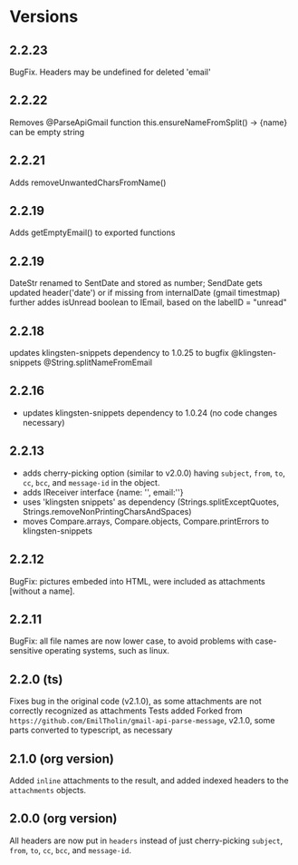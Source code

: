 # Versions
## 2.2.23
BugFix. Headers may be undefined for deleted 'email'

## 2.2.22
Removes @ParseApiGmail function this.ensureNameFromSplit() ->  {name} can be empty string

## 2.2.21
Adds removeUnwantedCharsFromName()

## 2.2.19
Adds getEmptyEmail() to exported functions 

## 2.2.19
DateStr renamed to SentDate and stored as number; SendDate gets updated header('date') or if missing from internalDate (gmail timestmap) 
further addes isUnread boolean to IEmail, based on the labelID = "unread"

## 2.2.18
updates klingsten-snippets dependency to 1.0.25 to bugfix @klingsten-snippets @String.splitNameFromEmail 

## 2.2.16
- updates klingsten-snippets dependency to 1.0.24 (no code changes necessary)

## 2.2.13
- adds cherry-picking option (similar to v2.0.0) having `subject`, `from`, `to`, `cc`, `bcc`, and `message-id` in the object.
- adds IReceiver interface {name: '', email:''}
- uses 'klingsten snippets' as dependency (Strings.splitExceptQuotes, Strings.removeNonPrintingCharsAndSpaces)
- moves Compare.arrays, Compare.objects, Compare.printErrors to klingsten-snippets

## 2.2.12
BugFix: pictures embeded into HTML, were included as attachments [without a name]. 

## 2.2.11
BugFix: all file names are now lower case, to avoid problems with case-sensitive operating systems, such as linux.

## 2.2.0 (ts)
Fixes bug in the original code (v2.1.0), as some attachments are not correctly recognized as attachments 
Tests added
Forked from `https://github.com/EmilTholin/gmail-api-parse-message`, v2.1.0, some parts converted to typescript, as necessary

## 2.1.0 (org version)
Added `inline` attachments to the result, and added indexed headers to the `attachments` objects.

## 2.0.0 (org version)
All headers are now put in `headers` instead of just cherry-picking `subject`, `from`, `to`, `cc`, `bcc`, and `message-id`.

